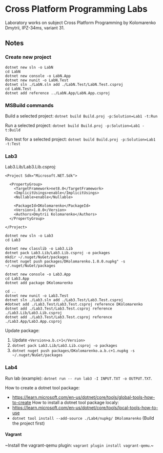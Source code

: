 # Cross Platform Programming Labs

Laboratory works on subject Cross Platform Programming by Kolomarenko Dmytrii,
IPZ-34ms, variant 31.

## Notes
### Create new project
```
dotnet new sln -o LabN
cd LabN
dotnet new console -o LabN.App
dotnet new nunit -o LabN.Test
dotnet sln ./LabN.sln add ./LabN.Test/LabN.Test.csproj
cd LabN.Test
dotnet add reference ../LabN.App/LabN.App.csproj

```

### MSBuild commands
Build a selected project: `dotnet build Build.proj -p:Solution=Lab1 -t:Run`

Run a selected project: `dotnet build Build.proj -p:Solution=Lab1 -t:Build`

Run test for a selected project: `dotnet build Build.proj -p:Solution=Lab1 -t:Test`

### Lab3
Lab3.Lib/Lab3.Lib.csproj:
```
<Project Sdk="Microsoft.NET.Sdk">

  <PropertyGroup>
    <TargetFramework>net8.0</TargetFramework>
    <ImplicitUsings>enable</ImplicitUsings>
    <Nullable>enable</Nullable>

    <PackageId>DKolomarenko</PackageId>
    <Version>1.0.0</Version>
    <Authors>Dmytrii Kolomarenko</Authors>
  </PropertyGroup>

</Project>
```

```
dotnet new sln -o Lab3
cd Lab3

dotnet new classlib -o Lab3.Lib
dotnet pack Lab3.Lib/Lab3.Lib.csproj -o packages
mkdir ~/.nuget/NuGet/packages
dotnet nuget push packages/DKolomarenko.1.0.0.nupkg" -s ~/.nuget/NuGet/packages

dotnet new console -o Lab3.App
cd Lab3.App
dotnet add package DKolomarenko

cd ..
dotnet new nunit -o Lab3.Test
dotnet sln ./Lab3.sln add ./Lab3.Test/Lab3.Test.csproj
#dotnet add ./Lab3.Test/Lab3.Test.csproj reference DKolomarenko
dotnet add ./Lab3.Test/Lab3.Test.csproj reference ./Lab3.Lib/Lab3.Lib.csproj
dotnet add ./Lab3.Test/Lab3.Test.csproj reference ./Lab3.App/Lab3.App.csproj
```

Update package:
1. Update `<Version>a.b.c+1</Version>`
2. `dotnet pack Lab3.Lib/Lab3.Lib.csproj -o packages`
2. `dotnet nuget push packages/DKolomarenko.a.b.c+1.nupkg -s ~/.nuget/NuGet/packages`


### Lab4
Run lab (example): `dotnet run -- run lab3 -I INPUT.TXT -o OUTPUT.TXT`.

How to create a dotnet tool package:
- https://learn.microsoft.com/en-us/dotnet/core/tools/global-tools-how-to-create
How to install a dotnet tool package localy:
- https://learn.microsoft.com/en-us/dotnet/core/tools/local-tools-how-to-use
- `dotnet tool install --add-source ./Lab4/nupkg/ DKolomarenko` (Build the project first)

#### Vagrant
~Install the vagrant-qemu plugin: `vagrant plugin install vagrant-qemu`.~
